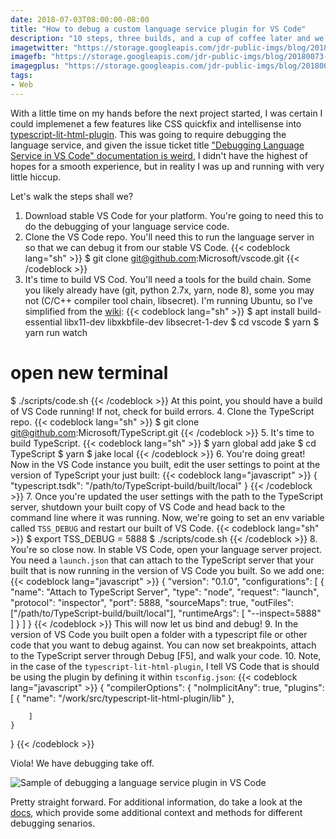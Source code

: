 ```yaml
---
date: 2018-07-03T08:00:00-08:00
title: "How to debug a custom language service plugin for VS Code"
description: "10 steps, three builds, and a cup of coffee later and we're debugging some language server action in VS Code."
imagetwitter: "https://storage.googleapis.com/jdr-public-imgs/blog/20180073-vscode-langdebug-twitter-1024x535.jpg"
imagefb: "https://storage.googleapis.com/jdr-public-imgs/blog/20180073-vscode-langdebug-fb-1200x630.jpg"
imagegplus: "https://storage.googleapis.com/jdr-public-imgs/blog/20180073-vscode-langdebug-gplus-800x360.jpg"
tags:
- Web
---
```


With a little time on my hands before the next project started, I was certain I could implemenet a few features like CSS quickfix and intellisense into [typescript-lit-html-plugin](https://github.com/Microsoft/typescript-lit-html-plugin). This was going to require debugging the language service, and given the issue ticket title ["Debugging Language Service in VS Code" documentation is weird](https://github.com/Microsoft/TypeScript/issues/19254), I didn't have the highest of hopes for a smooth experience, but in reality I was up and running with very little hiccup.

Let's walk the steps shall we?

1. Download stable VS Code for your platform. You're going to need this to do the debugging of your language service code.
2. Clone the VS Code repo. You'll need this to run the language server in so that we can debug it from our stable VS Code.
{{< codeblock lang="sh" >}}
$ git clone git@github.com:Microsoft/vscode.git
{{< /codeblock >}}
3. It's time to build VS Cod. You'll need a tools for the build chain. Some you likely already have (git, python 2.7x, yarn, node 8), some you may not (C/C++ compiler tool chain, libsecret). I'm running Ubuntu, so I've simplified from the [wiki](https://github.com/Microsoft/vscode/wiki/How-to-Contribute):
{{< codeblock lang="sh" >}}
$ apt install build-essential libx11-dev libxkbfile-dev libsecret-1-dev
$ cd vscode
$ yarn
$ yarn run watch
# open new terminal
$ ./scripts/code.sh
{{< /codeblock >}}
At this point, you should have a build of VS Code running! If not, check for build errors.
4. Clone the TypeScript repo.
{{< codeblock lang="sh" >}}
$ git clone git@github.com:Microsoft/TypeScript.git
{{< /codeblock >}}
5. It's time to build TypeScript.
{{< codeblock lang="sh" >}}
$ yarn global add jake
$ cd TypeScript
$ yarn
$ jake local
{{< /codeblock >}}
6. You're doing great! Now in the VS Code instance you built, edit the user settings to point at the version of TypeScript your just built:
{{< codeblock lang="javascript" >}}
{
   "typescript.tsdk": "/path/to/TypeScript-build/built/local"
}
{{< /codeblock >}}
7. Once you're updated the user settings with the path to the TypeScript server, shutdown your built copy of VS Code and head back to the command line where it was running. Now, we're going to set an env variable called `TSS_DEBUG` and restart our built of VS Code.
{{< codeblock lang="sh" >}}
$ export TSS_DEBUG = 5888
$ ./scripts/code.sh
{{< /codeblock >}}
8. You're so close now. In stable VS Code, open your language server project. You need a `launch.json` that can attach to the TypeScript server that your built that is now running in the version of VS Code you built. So we add one:
{{< codeblock lang="javascript" >}}
{
    "version": "0.1.0",
    "configurations": [
        {
            "name": "Attach to TypeScript Server",
            "type": "node",
            "request": "launch",
            "protocol": "inspector",
            "port": 5888,
            "sourceMaps": true,
            "outFiles": ["/path/to/TypeScript-build/built/local"],
            "runtimeArgs": [
                 "--inspect=5888"
            ]
        }
    ]
}
{{< /codeblock >}}
This will now let us bind and debug!
9. In the version of VS Code you built open a folder with a typescript file or other code that you want to debug against. You can now set breakpoints, attach to the TypeScript server through Debug [F5], and walk your code.
10. Note, in the case of the `typescript-lit-html-plugin`, I tell VS Code that is should be using the plugin by defining it within `tsconfig.json`:
{{< codeblock lang="javascript" >}}
{
    "compilerOptions": {
        "noImplicitAny": true,
        "plugins": [
            {
                "name": "/work/src/typescript-lit-html-plugin/lib"
            },

        ]
    }
}
{{< /codeblock >}}

Viola! We have debugging take off.

<img src="https://storage.googleapis.com/jdr-public-imgs/blog/ss-2018-07-03-800-lang-server-debug.png" alt="Sample of debugging a language service plugin in VS Code">

Pretty straight forward. For additional information, do take a look at the [docs](https://github.com/Microsoft/TypeScript/wiki/Debugging-Language-Service-in-VS-Code), which provide some additional context and methods for different debugging senarios.